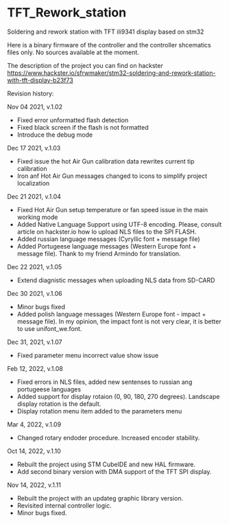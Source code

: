 # TFT_Rework_station
Soldering and rework station with TFT ili9341 display based on stm32

Here is a binary firmware of the controller and the controller shcematics files only.
No sources available at the moment.

The description of the project you can find on hackster https://www.hackster.io/sfrwmaker/stm32-soldering-and-rework-station-with-tft-display-b23f73

Revision history:

Nov 04 2021, v.1.02
* Fixed error unformatted flash detection
* Fixed black screen if the flash is not formatted
* Introduce the debug mode

Dec 17 2021, v.1.03
* Fixed issue the hot Air Gun calibration data rewrites current tip calibration
* Iron anf Hot Air Gun messages changed to icons to simplify project localization

Dec 21 2021, v.1.04
* Fixed Hot Air Gun setup temperature or fan speed issue in the main working mode
* Added Native Language Support using UTF-8 encoding. Please, consult article on hackster.io how lo upload NLS files to the SPI FLASH.
* Added russian language messages (Cyryllic font + message file)
* Added Portugeese language messages (Western Europe font + message file). Thank to my friend Armindo for translation.

Dec 22 2021, v.1.05
* Extend diagnistic messages when uploading NLS data from SD-CARD  

Dec 30 2021, v.1.06
* Minor bugs fixed
* Added polish language messages (Western Europe font - impact + message file). In my opinion, the impact font is not very clear, it is better to use unifont_we.font.

Dec 31, 2021, v.1.07
* Fixed parameter menu incorrect value show issue

Feb 12, 2022, v.1.08
* Fixed errors in NLS files, added new sentenses to russian ang portugeese languages
* Added support for display rotaion (0, 90, 180, 270 degrees). Landscape display rotation is the default.
* Display rotation menu item added to the parameters menu

Mar 4, 2022, v.1.09
* Changed rotary endoder procedure. Increased encoder stability.

Oct 14, 2022, v.1.10
* Rebuilt the project using STM CubeIDE and new HAL firmware.
* Add second binary version with DMA support of the TFT SPI display.

Nov 14, 2022, v.1.11
* Rebuilt the project with an updateg graphic library version.
* Revisited internal controller logic.
* Minor bugs fixed.
